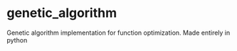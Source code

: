 # genetic_algorithm
Genetic algorithm implementation for function optimization. Made entirely in python
